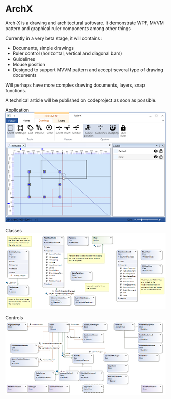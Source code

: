# ArchX

Arch-X is a drawing and architectural software. It demonstrate WPF, MVVM pattern and graphical ruler components among other things

Currently in a very beta stage, it will contains :
- Documents, simple drawings
- Ruler control (horizontal, vertical and diagonal bars)
- Guidelines
- Mouse position
- Designed to support MVVM pattern and accept several type of drawing documents

Will perhaps have more complex drawing documents, layers, snap functions.

A technical article will be published on codeproject as soon as possible.

Application
![Application](https://github.com/TheCamel/ArchX/blob/master/archX1.png)	

Classes
![Classes](https://github.com/TheCamel/ArchX/blob/master/arch-x-appli-diagram.png)

Controls
![Controls](https://github.com/TheCamel/ArchX/blob/master/arch-x-controls-diagram.png)
